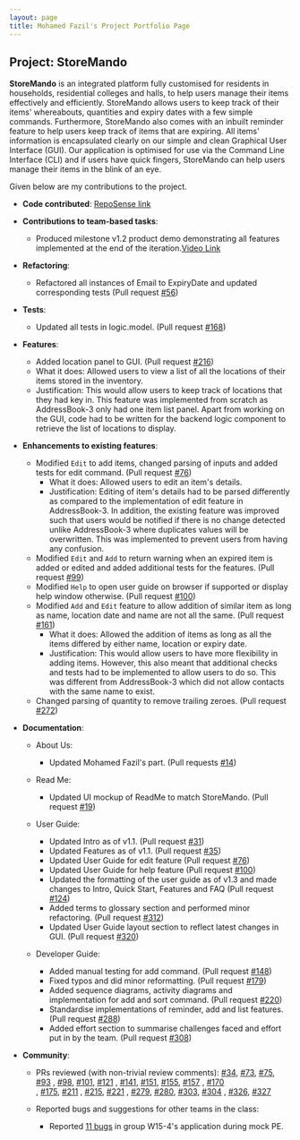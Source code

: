 ```yaml
---
layout: page
title: Mohamed Fazil's Project Portfolio Page
---
```


## Project: StoreMando

**StoreMando** is an integrated platform fully customised for residents in households, residential colleges and halls,
to help users manage their items effectively and efficiently. StoreMando allows users to keep track of their items'
whereabouts, quantities and expiry dates with a few simple commands. Furthermore, StoreMando also comes with an inbuilt
reminder feature to help users keep track of items that are expiring. All items' information is encapsulated clearly on
our simple and clean Graphical User Interface (GUI). Our application is optimised for use via the Command Line
Interface (CLI) and if users have quick fingers, StoreMando can help users manage their items in the blink of an eye.

Given below are my contributions to the project.

* **Code
  contributed**: [RepoSense link](https://nus-cs2103-ay2021s2.github.io/tp-dashboard/?search=&sort=groupTitle&sortWithin=title&since=2021-02-19&timeframe=commit&mergegroup=&groupSelect=groupByRepos&breakdown=false&tabOpen=true&tabType=authorship&zFR=false&tabAuthor=Md-Fazil&tabRepo=AY2021S2-CS2103T-W10-2%2Ftp%5Bmaster%5D&authorshipIsMergeGroup=false&authorshipFileTypes=docs~functional-code~test-code&authorshipIsBinaryFileTypeChecked=false)
  
* **Contributions to team-based tasks**:
    * Produced milestone v1.2 product demo demonstrating all features implemented at the end of the iteration.[Video Link](https://youtu.be/CYhKT7_DR_k)
    
* **Refactoring**:
    * Refactored all instances of Email to ExpiryDate and updated corresponding tests (Pull request [\#56](https://github.com/AY2021S2-CS2103T-W10-2/tp/pull/56))
    
* **Tests**:
    * Updated all tests in logic.model. (Pull request [\#168](https://github.com/AY2021S2-CS2103T-W10-2/tp/pull/168))

* **Features**: 
    * Added location panel to GUI. (Pull request [\#216](https://github.com/AY2021S2-CS2103T-W10-2/tp/pull/216))
    * What it does: Allowed users to view a list of all the locations of their items stored in the inventory.
    * Justification: This would allow users to keep track of locations that they had key in. This feature was implemented from
      scratch as AddressBook-3 only had one item list panel. Apart from working on the GUI, code had to be written for the backend 
      logic component to retrieve the list of locations to display.
      
* **Enhancements to existing features**:
    * Modified `Edit` to add items, changed parsing of inputs and added tests for edit command. (Pull request [\#76](https://github.com/AY2021S2-CS2103T-W10-2/tp/pull/76))
        * What it does: Allowed users to edit an item's details.
        * Justification: Editing of item's details had to be parsed differently as compared to the implementation of edit 
          feature in AddressBook-3. In addition, the existing feature was improved such that users would be notified if 
          there is no change detected unlike AddressBook-3 where duplicates values will be overwritten. This was implemented 
          to prevent users from having any confusion.
    * Modified `Edit` and `Add` to return warning when an expired item is added or edited and added additional tests for the features. (Pull request [\#99](https://github.com/AY2021S2-CS2103T-W10-2/tp/pull/99))
    * Modified `Help` to open user guide on browser if supported or display help window otherwise. (Pull request [\#100](https://github.com/AY2021S2-CS2103T-W10-2/tp/pull/100))
    * Modified `Add` and `Edit` feature to allow addition of similar item as long as name, location date and name are not all the same. (Pull request [\#161](https://github.com/AY2021S2-CS2103T-W10-2/tp/pull/161))
        * What it does: Allowed the addition of items as long as all the items differed by either name, location or expiry date.
        * Justification: This would allow users to have more flexibility in adding items. However, this also meant that additional checks and tests had
          to be implemented to allow users to do so. This was different from AddressBook-3 which did not allow contacts with
          the same name to exist.
    * Changed parsing of quantity to remove trailing zeroes. (Pull request [\#272](https://github.com/AY2021S2-CS2103T-W10-2/tp/pull/272))   
    
* **Documentation**:
    * About Us:
        * Updated Mohamed Fazil's part. (Pull requests [\#14](https://github.com/AY2021S2-CS2103T-W10-2/tp/pull/14))
        
    * Read Me:
        * Updated UI mockup of ReadMe to match StoreMando. (Pull
          request [\#19](https://github.com/AY2021S2-CS2103T-W10-2/tp/pull/19))
          
    * User Guide:
        * Updated Intro as of v1.1. (Pull request [\#31](https://github.com/AY2021S2-CS2103T-W10-2/tp/pull/31))
        * Updated Features as of v1.1. (Pull request [\#35](https://github.com/AY2021S2-CS2103T-W10-2/tp/pull/35))
        * Updated User Guide for edit feature (Pull request [\#76](https://github.com/AY2021S2-CS2103T-W10-2/tp/pull/76))  
        * Updated User Guide for help feature (Pull request [\#100](https://github.com/AY2021S2-CS2103T-W10-2/tp/pull/100))  
        * Updated the formatting of the user guide as of v1.3 and made changes to Intro, Quick Start, Features and FAQ (Pull request [\#124](https://github.com/AY2021S2-CS2103T-W10-2/tp/pull/124))
        * Added terms to glossary section and performed minor refactoring. (Pull request [\#312](https://github.com/AY2021S2-CS2103T-W10-2/tp/pull/312)) 
        * Updated User Guide layout section to reflect latest changes in GUI. (Pull request [\#320](https://github.com/AY2021S2-CS2103T-W10-2/tp/pull/320))

    * Developer Guide:
        * Added manual testing for add command. (Pull request [\#148](https://github.com/AY2021S2-CS2103T-W10-2/tp/pull/148)) 
        * Fixed typos and did minor reformatting. (Pull request [\#179](https://github.com/AY2021S2-CS2103T-W10-2/tp/pull/179))
        * Added sequence diagrams, activity diagrams and implementation for add and sort command. (Pull request [\#220](https://github.com/AY2021S2-CS2103T-W10-2/tp/pull/220))
        * Standardise implementations of reminder, add and list features. (Pull request [\#288](https://github.com/AY2021S2-CS2103T-W10-2/tp/pull/288))
        * Added effort section to summarise challenges faced and effort put in by the team. (Pull request [\#308](https://github.com/AY2021S2-CS2103T-W10-2/tp/pull/308))
    
* **Community**:
    * PRs reviewed (with non-trivial review comments): 
      [\#34](https://github.com/AY2021S2-CS2103T-W10-2/tp/pull/34), [\#73](https://github.com/AY2021S2-CS2103T-W10-2/tp/pull/73), [\#75](https://github.com/AY2021S2-CS2103T-W10-2/tp/pull/75), [\#93](https://github.com/AY2021S2-CS2103T-W10-2/tp/pull/93)
      , [\#98](https://github.com/AY2021S2-CS2103T-W10-2/tp/pull/98), [\#101](https://github.com/AY2021S2-CS2103T-W10-2/tp/pull/101), [\#121](https://github.com/AY2021S2-CS2103T-W10-2/tp/pull/121)
      , [\#141](https://github.com/AY2021S2-CS2103T-W10-2/tp/pull/141), [\#151](https://github.com/AY2021S2-CS2103T-W10-2/tp/pull/151), [\#155](https://github.com/AY2021S2-CS2103T-W10-2/tp/pull/155), [\#157](https://github.com/AY2021S2-CS2103T-W10-2/tp/pull/157)
      , [\#170](https://github.com/AY2021S2-CS2103T-W10-2/tp/pull/170)  
      , [\#175](https://github.com/AY2021S2-CS2103T-W10-2/tp/pull/175), [\#211](https://github.com/AY2021S2-CS2103T-W10-2/tp/pull/211)
      , [\#215](https://github.com/AY2021S2-CS2103T-W10-2/tp/pull/215), [\#221](https://github.com/AY2021S2-CS2103T-W10-2/tp/pull/221)
      , [\#279](https://github.com/AY2021S2-CS2103T-W10-2/tp/pull/279), [\#280](https://github.com/AY2021S2-CS2103T-W10-2/tp/pull/280), [\#303](https://github.com/AY2021S2-CS2103T-W10-2/tp/pull/303), [\#304](https://github.com/AY2021S2-CS2103T-W10-2/tp/pull/304)
      , [\#326](https://github.com/AY2021S2-CS2103T-W10-2/tp/pull/326), [\#327](https://github.com/AY2021S2-CS2103T-W10-2/tp/pull/327)
      
    * Reported bugs and suggestions for other teams in the class:
        * Reported [11 bugs](https://github.com/Md-Fazil/ped/issues) in group W15-4's application during mock PE.

    

